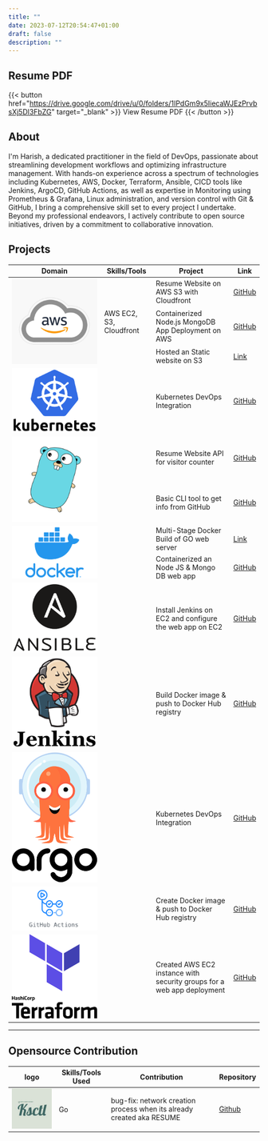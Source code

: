 ```yaml
---
title: ""
date: 2023-07-12T20:54:47+01:00
draft: false
description: ""
---
```

## Resume PDF
{{< button href="https://drive.google.com/drive/u/0/folders/1IPdGm9x5IiecaWJEzPrvbsXj5Dl3FbZG" target="_blank" >}}
View Resume PDF
{{< /button >}}


## About
 I'm Harish, a dedicated practitioner in the field of DevOps, passionate about streamlining development workflows and optimizing infrastructure management. With hands-on experience across a spectrum of technologies including Kubernetes, AWS, Docker, Terraform, Ansible, CICD tools like Jenkins, ArgoCD, GitHub Actions, as well as expertise in Monitoring using Prometheus & Grafana, Linux administration, and version control with Git & GitHub, I bring a comprehensive skill set to every project I undertake. Beyond my professional endeavors, I actively contribute to open source initiatives, driven by a commitment to collaborative innovation.


## Projects

<table>
    <thead>
        <tr>
            <th>Domain</th>
            <th>Skills/Tools</th>
            <th>Project</th>
            <th>Link</th>
        </tr>
    </thead>
    <tbody>
        <tr>
            <td rowspan=4><img class="customEntitityLogo" src="img/aws.jpg"/></td>
            <td rowspan=4>AWS EC2, S3, Cloudfront</td>
        </tr>
        <tr>
            <td>Resume Website on AWS S3 with Cloudfront</td>
            <td><a href="https://github.com/harisheoran/AWS-Cloud-Resume" target="_blank">GitHub</a></td>
        </tr>
        <tr>
            <td>Containerized Node.js MongoDB App Deployment on AWS</td>
            <td><a href="https://harisheoran.github.io/projects/containerized_nodejs_mongodb_app_deployment/" target="_blank">GitHub</a></td>
        </tr>
        <tr>
            <td>Hosted an Static website on S3</td>
            <td><a href="https://harisheoran.github.io/projects/terraform_s3/" target="_blank">Link</a></td>
        </tr>  
        <tr>
            <td rowspan=2><img class="customEntitityLogo" src="img/k8s.svg"/></td>
            <td rowspan=2></td>
        </tr>
        <tr>
            <td>Kubernetes DevOps Integration </td>
            <td><a href="https://github.com/harisheoran/WebServer-Docker-CI-CD-k8s" target="_blank">GitHub</a></td>
        </tr>
        <tr>
            <td rowspan=3><img class="customEntitityLogo" src="img/go.jpeg"/></td>
            <td rowspan=3></td>
        </tr>
        <tr>
            <td>Resume Website API for visitor counter</td>
            <td><a href="https://github.com/harisheoran/AWS-Cloud-Resume/tree/main/counter_api" target="_blank">GitHub</a></td>
        </tr>
        <tr>
            <td>Basic CLI tool to get info from GitHub</td>
            <td><a href="https://github.com/harisheoran/github_info_cli" target="_blank">GitHub</a></td>
        </tr>
        <tr>
            <td rowspan=3><img class="customEntitityLogo" src="img/docker.svg"/></td>
            <td rowspan=3></td>
        </tr>
        <tr>
            <td>Multi-Stage Docker Build of GO web server  </td>
            <td><a href="https://harisheoran.github.io/projects/multi_stage_docker_go/" target="_blank">Link</a></td>
        </tr>
        <tr>
            <td>Containerized an Node JS & Mongo DB web app</td>
            <td><a href="https://github.com/harisheoran/programmer-server" target="_blank">GitHub</a></td>
        </tr>
        <tr>
            <td rowspan=2><img class="customEntitityLogo" src="img/ansible.svg"/></td>
            <td rowspan=2></td>
        </tr>
        <tr>
            <td>Install Jenkins on EC2 and configure the web app on EC2</td>
            <td><a href="https://github.com/harisheoran/programmer-server/tree/main/ansible" target="_blank">GitHub</a></td>
        </tr>
        <tr>
            <td rowspan=2><img class="customEntitityLogo" src="img/jenkins.svg"/></td>
            <td rowspan=2></td>
        </tr>
        <tr>
            <td>Build Docker image & push to Docker Hub registry</td>
            <td><a href="https://github.com/harisheoran/programmer-server/tree/main/jenkins" target="_blank">GitHub</a></td>
        </tr>
        <tr>
            <td rowspan=2><img class="customEntitityLogo" src="img/argo.svg"/></td>
            <td rowspan=2></td>
        </tr>
        <tr>
            <td>Kubernetes DevOps Integration</td>
            <td><a href="https://github.com/harisheoran/WebServer-Docker-CI-CD-k8s/tree/main" target="_blank">GitHub</a></td>
        </tr>
        <tr>
            <td rowspan=2><img class="customEntitityLogo" src="img/actions.png"/></td>
            <td rowspan=2></td>
        </tr>
        <tr>
            <td>Create Docker image & push to Docker Hub registry</td>
            <td><a href="https://github.com/harisheoran/WebServer-Docker-CI-CD-k8s/blob/main/.github/workflows/dockerhub.yaml" target="_blank">GitHub</a></td>
        </tr>
        <tr>
            <td rowspan=2><img class="customEntitityLogo" src="img/iac.svg"/></td>
            <td rowspan=2></td>
        </tr>
        <tr>
            <td>Created AWS EC2 instance with security groups for a web app deployment</td>
            <td><a href="https://github.com/harisheoran/programmer-server/tree/main/terraform" target="_blank">GitHub</a></td>
        </tr>
    </tbody>
</table>

---

## Opensource Contribution

<table>
    <thead>
        <tr>
            <th>logo</th>
            <th>Skills/Tools Used</th>
            <th>Contribution</th>
            <th>Repository</th>
        </tr>
    </thead>
    <tbody>
        <tr>
            <td rowspan=2><img class="customEntitityLogo" src="img/ksctl.jpg"/></td>
            <td rowspan=2>Go</td>
        </tr>
        <tr>
            <td> bug-fix: network creation process when its already created aka RESUME</td>
            <td><a href="https://github.com/ksctl/ksctl" target="_blank">Github</a></td>
        </tr>
    </tbody>
</table>

